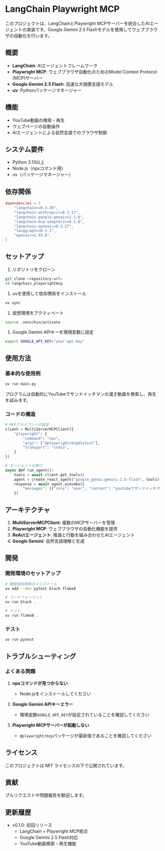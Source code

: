 # LangChain Playwright MCP

このプロジェクトは、LangChainとPlaywright MCPサーバーを統合したAIエージェントの実装です。Google Gemini 2.5 Flashモデルを使用してウェブブラウザの自動化を行います。

## 概要

- **LangChain**: AIエージェントフレームワーク
- **Playwright MCP**: ウェブブラウザ自動化のためのModel Context Protocol (MCP)サーバー
- **Google Gemini 2.5 Flash**: 高速な大規模言語モデル
- **uv**: Pythonパッケージマネージャー

## 機能

- YouTube動画の検索・再生
- ウェブページの自動操作
- AIエージェントによる自然言語でのブラウザ制御

## システム要件

- Python 3.13以上
- Node.js（npxコマンド用）
- uv（パッケージマネージャー）

## 依存関係

```toml
dependencies = [
    "langchain>=0.3.26",
    "langchain-anthropic>=0.3.17",
    "langchain-google-genai>=2.1.6",
    "langchain-mcp-adapters>=0.1.8",
    "langchain-openai>=0.3.27",
    "langgraph>=0.5.1",
    "openai>=1.93.0",
]
```

## セットアップ

1. リポジトリをクローン

```bash
git clone <repository-url>
cd langchain_playwrightmcp
```

1. uvを使用して依存関係をインストール

```bash
uv sync
```

1. 仮想環境をアクティベート

```bash
source .venv/bin/activate
```

1. Google Gemini APIキーを環境変数に設定

```bash
export GOOGLE_API_KEY="your-api-key"
```

## 使用方法

### 基本的な使用例

```bash
uv run main.py
```

プログラムは自動的にYouTubeでサンドイッチマンの漫才動画を検索し、再生を試みます。

### コードの構造

```python
# MCPクライアントの設定
client = MultiServerMCPClient({
    "playwright": {
        "command": "npx",
        "args": ["@playwright/mcp@latest"],
        "transport": "stdio",
    }
})

# エージェントの実行
async def run_agent():
    tools = await client.get_tools()
    agent = create_react_agent("google_genai:gemini-2.5-flash", tools)
    response = await agent.ainvoke({
        "messages": [{"role": "user", "content": "youtubeでサンドイッチマンの漫才の動画を検索して動画を再生して"}]
    })
```

## アーキテクチャ

1. **MultiServerMCPClient**: 複数のMCPサーバーを管理
2. **Playwright MCP**: ウェブブラウザの自動化機能を提供
3. **ReActエージェント**: 推論と行動を組み合わせたAIエージェント
4. **Google Gemini**: 自然言語理解と生成

## 開発

### 開発環境のセットアップ

```bash
# 開発依存関係のインストール
uv add --dev pytest black flake8

# コードフォーマット
uv run black .

# リント
uv run flake8 .
```

### テスト

```bash
uv run pytest
```

## トラブルシューティング

### よくある問題

1. **npxコマンドが見つからない**
   - Node.jsをインストールしてください

2. **Google Gemini APIキーエラー**
   - 環境変数`GOOGLE_API_KEY`が設定されていることを確認してください

3. **Playwright MCPサーバーが起動しない**
   - `@playwright/mcp`パッケージが最新版であることを確認してください

## ライセンス

このプロジェクトは MIT ライセンスの下で公開されています。

## 貢献

プルリクエストや問題報告を歓迎します。

## 更新履歴

- v0.1.0: 初回リリース
  - LangChain + Playwright MCP統合
  - Google Gemini 2.5 Flash対応
  - YouTube動画検索・再生機能